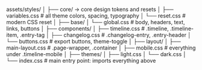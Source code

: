 assets/styles/
│
├── core/            → core design tokens and resets
│   ├── variables.css     # all theme colors, spacing, typography
│   └── reset.css         # modern CSS reset 
│
├── base/
│   └── global.css        # body, headers, text, links, buttons
│
├── components/
│   ├── timeline.css      # .timeline, .timeline-item, .entry-tag
│   ├── changelog.css     # .changelog-entry, .entry-header
│   └── buttons.css       # export buttons, theme-toggle
│
├── layout/
│   ├── main-layout.css   # .page-wrapper, .container
│   ├── mobile.css        # everything under .timeline-mobile
│
├── themes/
│   ├── light.css
│   └── dark.css
│
└── index.css             # main entry point: imports everything above
